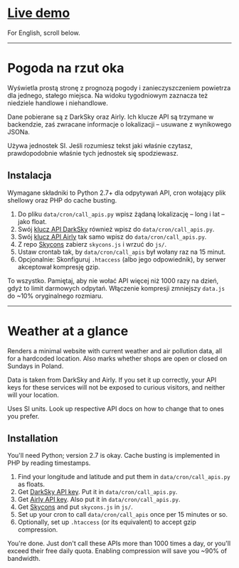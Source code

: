 # [Live demo](http://oczki.pl/pogoda)

For English, scroll below.

---

# Pogoda na rzut oka

Wyświetla prostą stronę z prognozą pogody i zanieczyszczeniem powietrza dla jednego, stałego miejsca. Na widoku tygodniowym zaznacza też niedziele handlowe i niehandlowe.

Dane pobierane są z DarkSky oraz Airly. Ich klucze API są trzymane w backendzie, zaś zwracane informacje o lokalizacji – usuwane z wynikowego JSONa.

Używa jednostek SI. Jeśli rozumiesz tekst jaki właśnie czytasz, prawdopodobnie właśnie tych jednostek się spodziewasz.

## Instalacja

Wymagane składniki to Python 2.7+ dla odpytywań API, cron wołający plik shellowy oraz PHP do cache busting.

1. Do pliku `data/cron/call_apis.py` wpisz żądaną lokalizację – long i lat – jako float.
1. Swój [klucz API DarkSky](https://darksky.net/dev) również wpisz do `data/cron/call_apis.py`.
1. Swój [klucz API Airly](https://developer.airly.eu/api) tak samo wpisz do `data/cron/call_apis.py`.
1. Z repo [Skycons](https://github.com/darkskyapp/skycons) zabierz `skycons.js` i wrzuć do `js/`.
1. Ustaw crontab tak, by `data/cron/call_apis` był wołany raz na 15 minut.
1. Opcjonalnie: Skonfiguruj `.htaccess` (albo jego odpowiednik), by serwer akceptował kompresję gzip.

To wszystko. Pamiętaj, aby nie wołać API więcej niż 1000 razy na dzień, gdyż to limit darmowych odpytań. Włączenie kompresji zmniejszy `data.js` do ~10% oryginalnego rozmiaru.

---

# Weather at a glance

Renders a minimal website with current weather and air pollution data, all for a hardcoded location. Also marks whether shops are open or closed on Sundays in Poland.

Data is taken from DarkSky and Airly. If you set it up correctly, your API keys for these services will not be exposed to curious visitors, and neither will your location.

Uses SI units. Look up respective API docs on how to change that to ones you prefer.

## Installation

You'll need Python; version 2.7 is okay. Cache busting is implemented in PHP by reading timestamps.

1. Find your longitude and latitude and put them in `data/cron/call_apis.py` as floats.
1. Get [DarkSky API key](https://darksky.net/dev). Put it in `data/cron/call_apis.py`.
1. Get [Airly API key](https://developer.airly.eu/api). Also put it in `data/cron/call_apis.py`.
1. Get [Skycons](https://github.com/darkskyapp/skycons) and put `skycons.js` in `js/`.
1. Set up your cron to call `data/cron/call_apis` once per 15 minutes or so.
1. Optionally, set up `.htaccess` (or its equivalent) to accept gzip compression.

You're done. Just don't call these APIs more than 1000 times a day, or you'll exceed their free daily quota. Enabling compression will save you ~90% of bandwidth.
